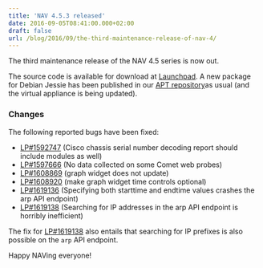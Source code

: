 ```yaml
---
title: 'NAV 4.5.3 released'
date: 2016-09-05T08:41:00.000+02:00
draft: false
url: /blog/2016/09/the-third-maintenance-release-of-nav-4/
---
```


The third maintenance release of the NAV 4.5 series is now out.

The source code is available for download at [Launchpad](https://launchpad.net/nav/4.5/4.5.3). A new package for Debian Jessie has been published in our [APT repository](https://nav.uninett.no/install-instructions/#debian)as usual (and the virtual appliance is being updated).

### Changes

The following reported bugs have been fixed:

*   [LP#1592747](https://bugs.launchpad.net/nav/+bug/1592747/) (Cisco chassis serial number decoding report should include modules as well)
*   [LP#1597666](https://bugs.launchpad.net/nav/+bug/1597666/) (No data collected on some Comet web probes)
*   [LP#1608869](https://bugs.launchpad.net/nav/+bug/1608869/) (graph widget does not update)
*   [LP#1608920](https://bugs.launchpad.net/nav/+bug/1608920/) (make graph widget time controls optional)
*   [LP#1619136](https://bugs.launchpad.net/nav/+bug/1619136/) (Specifying both starttime and endtime values crashes the arp API endpoint)
*   [LP#1619138](https://bugs.launchpad.net/nav/+bug/1619138/) (Searching for IP addresses in the arp API endpoint is horribly inefficient)

The fix for [LP#1619138](https://bugs.launchpad.net/nav/+bug/1619138/) also entails that searching for IP prefixes is also possible on the `arp` API endpoint.

Happy NAVing everyone!